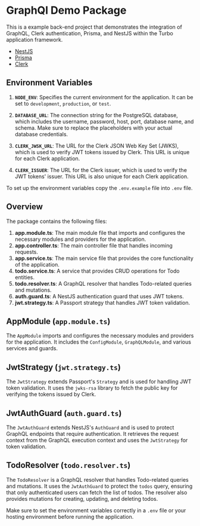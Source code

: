 # GraphQl Demo Package

This is a example back-end project that demonstrates the integration of GraphQL, Clerk authentication, Prisma, and
NestJS within the Turbo application framework.

- [NestJS](https://docs.nestjs.com/)
- [Prisma](https://www.prisma.io/docs)
- [Clerk](https://clerk.com/docs)

## Environment Variables

1. **`NODE_ENV`**: Specifies the current environment for the application. It can be set to `development`, `production`,
   or `test`.

2. **`DATABASE_URL`**: The connection string for the PostgreSQL database, which includes the username, password, host,
   port, database name, and schema. Make sure to replace the placeholders with your actual database credentials.

3. **`CLERK_JWSK_URL`**: The URL for the Clerk JSON Web Key Set (JWKS), which is used to verify JWT tokens issued by
   Clerk. This URL is unique for each Clerk application.

4. **`CLERK_ISSUER`**: The URL for the Clerk issuer, which is used to verify the JWT tokens' issuer. This URL is also
   unique for each Clerk application.

To set up the environment variables copy the `.env.example` file into `.env` file.

## Overview

The package contains the following files:

1. **app.module.ts**: The main module file that imports and configures the necessary modules and providers for the
   application.
2. **app.controller.ts**: The main controller file that handles incoming requests.
3. **app.service.ts**: The main service file that provides the core functionality of the application.
4. **todo.service.ts**: A service that provides CRUD operations for Todo entities.
5. **todo.resolver.ts**: A GraphQL resolver that handles Todo-related queries and mutations.
6. **auth.guard.ts**: A NestJS authentication guard that uses JWT tokens.
7. **jwt.strategy.ts**: A Passport strategy that handles JWT token validation.

## AppModule (`app.module.ts`)

The `AppModule` imports and configures the necessary modules and providers for the application. It includes
the `ConfigModule`, `GraphQLModule`, and various services and guards.

## JwtStrategy (`jwt.strategy.ts`)

The `JwtStrategy` extends Passport's `Strategy` and is used for handling JWT token validation. It uses the `jwks-rsa`
library to fetch the public key for verifying the tokens issued by Clerk.

## JwtAuthGuard (`auth.guard.ts`)

The `JwtAuthGuard` extends NestJS's `AuthGuard` and is used to protect GraphQL endpoints that require authentication. It
retrieves the request context from the GraphQL execution context and uses the `JwtStrategy` for token validation.

## TodoResolver (`todo.resolver.ts`)

The `TodoResolver` is a GraphQL resolver that handles Todo-related queries and mutations. It uses the `JwtAuthGuard` to
protect the `todos` query, ensuring that only authenticated users can fetch the list of todos. The resolver also
provides mutations for creating, updating, and deleting todos.

Make sure to set the environment variables correctly in a `.env` file or your hosting environment before running the
application.
